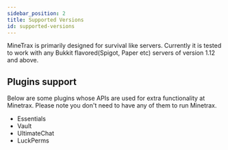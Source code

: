 ```yaml
---
sidebar_position: 2
title: Supported Versions
id: supported-versions
---
```


MineTrax is primarily designed for survival like servers.
Currently it is tested to work with any Bukkit flavored(Spigot, Paper etc) servers of version 1.12 and above.

## Plugins support
Below are some plugins whose APIs are used for extra functionality at Minetrax.
Please note you don't need to have any of them to run Minetrax. 
- Essentials
- Vault
- UltimateChat
- LuckPerms
